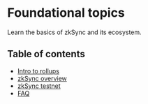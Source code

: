 # Foundational topics

Learn the basics of zkSync and its ecosystem.


## Table of contents

- [Intro to rollups](./rollups.md)
- [zkSync overview](./zkSync.md)
- [zkSync testnet](./testnet.md)
- [FAQ](./faq/known-issues.md)